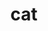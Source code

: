 ---
layout: animals&nature
title: cat
emoji: cat
permalink: 🐈.html
image: assets/img/3moji/cat.png
---